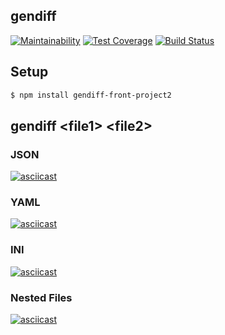 ## gendiff

[![Maintainability](https://api.codeclimate.com/v1/badges/baf6ca1d42697cf7811a/maintainability)](https://codeclimate.com/github/morphizm/frontend-project-lvl2/maintainability)
[![Test Coverage](https://api.codeclimate.com/v1/badges/baf6ca1d42697cf7811a/test_coverage)](https://codeclimate.com/github/morphizm/frontend-project-lvl2/test_coverage)
[![Build Status](https://travis-ci.org/morphizm/frontend-project-lvl2.svg?branch=master)](https://travis-ci.org/morphizm/frontend-project-lvl2)

## Setup 

```sh
$ npm install gendiff-front-project2
```

## gendiff \<file1\> \<file2\>

### JSON
[![asciicast](https://asciinema.org/a/u3Y0DiVW9LmbDTAyvmOSE7UBw.svg)](https://asciinema.org/a/u3Y0DiVW9LmbDTAyvmOSE7UBw)

### YAML
[![asciicast](https://asciinema.org/a/Jj5yqWvI9nsp7YvoNrXvT06FH.svg)](https://asciinema.org/a/Jj5yqWvI9nsp7YvoNrXvT06FH)

### INI
[![asciicast](https://asciinema.org/a/6uaxkSLmrxUUGOHwPnecUmnYZ.svg)](https://asciinema.org/a/6uaxkSLmrxUUGOHwPnecUmnYZ)

### Nested Files
[![asciicast](https://asciinema.org/a/lKfCT32jPmeW2213HQq9uxvkN.svg)](https://asciinema.org/a/lKfCT32jPmeW2213HQq9uxvkN)